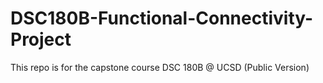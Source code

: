 # DSC180B-Functional-Connectivity-Project
This repo is for the capstone course DSC 180B @ UCSD (Public Version)
